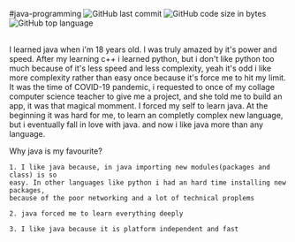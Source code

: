 #java-programming
![GitHub last commit](https://img.shields.io/github/last-commit/AbhilashTUofficial/java-programming?color=orange&label=Last%20Commit%3A&style=for-the-badge)
![GitHub code size in bytes](https://img.shields.io/github/languages/code-size/AbhilashTUofficial/java-programming?color=orange&label=Repo%20Size%3A&style=for-the-badge)
![GitHub top language](https://img.shields.io/github/languages/top/AbhilashTUofficial/java-programming?color=orange&style=for-the-badge)
<br/><br/>
  
I learned java when i'm 18 years old. I was truly amazed by it's power and speed. After my learning c++ i learned 
python, but i don't like python too much because of it's less speed and less complexity, yeah it's odd i like more 
complexity rather than easy once because it's force me to hit my limit. 
It was the time of COVID-19 pandemic, i requested to once of my collage computer science teacher to give me a project, and she told me to build an app, it was that magical momment. I forced my self to learn java. At the beginning it was hard for me, to learn an completly complex new language, but i eventually fall in love with java.
and now i like java more than any language.


Why java is my favourite?
	
	1. I like java because, in java importing new modules(packages and class) is so
	easy. In other languages like python i had an hard time installing new packages,
	because of the poor networking and a lot of technical proplems

	2. java forced me to learn everything deeply

	3. I like java because it is platform independent and fast


